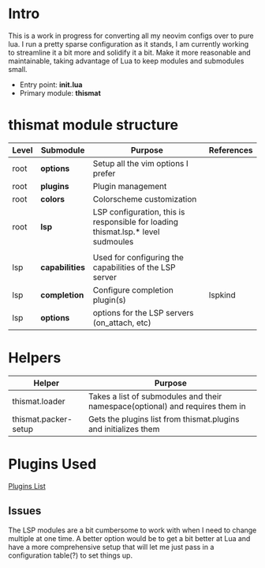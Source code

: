 # Intro

This is a work in progress for converting all my neovim configs over to pure lua.
I run a pretty sparse configuration as it stands, I am currently working to streamline
it a bit more and solidify it a bit. Make it more reasonable and maintainable,
taking advantage of Lua to keep modules and submodules small.

- Entry point: **init.lua**
- Primary module: **thismat**

# thismat module structure

| Level | Submodule | Purpose | References |
| ----- | --------- | ------- | ---------- |
| root  | **options**   | Setup all the vim options I prefer |
| root  | **plugins**   | Plugin management |
| root  | **colors**   | Colorscheme customization |
| root  | **lsp**   | LSP configuration, this is responsible for loading thismat.lsp.* level sudmoules |
| |
| lsp   | **capabilities** | Used for configuring the capabilities of the LSP server |
| lsp   | **completion** | Configure completion plugin(s) | lspkind |
| lsp   | **options**    | options for the LSP servers (on_attach, etc) | 

# Helpers

| Helper | Purpose |
| ------ | ------- |
| thismat.loader | Takes a list of submodules and their namespace(optional) and requires them in |
| thismat.packer-setup | Gets the plugins list from thismat.plugins and initializes them |

# Plugins Used

[Plugins List](./lua/thismat/plugins.lua)


## Issues

The LSP modules are a bit cumbersome to work with when I need to change multiple at one time.
A better option would be to get a bit better at Lua and have a more comprehensive setup that
will let me just pass in a configuration table(?) to set things up.

